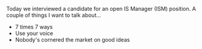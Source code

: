 Today we interviewed a candidate for an open IS Manager (ISM) position.  A couple of things I want to talk about... 
- 7 times 7 ways
- Use your voice
- Nobody's cornered the market on good ideas
